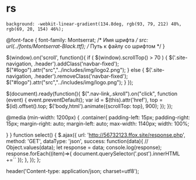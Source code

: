 # rs
	background: -webkit-linear-gradient(134.8deg, rgb(93, 79, 212) 48%, rgb(69, 20, 154) 46%);
  
  
  
@font-face {
font-family: Montserrat; /* Имя шрифта */
src: url(../fonts/Montserrat-Black.ttf); /* Путь к файлу со шрифтом */
}


$(window).on('scroll', function(){
if ( $(window).scrollTop() > 70 ) {
  $('.site-navigation,  .header').addClass('navbar-fixed');
  $("#logo").attr("src","../includes/img/logo2.png");
} else {
  $('.site-navigation,  .header').removeClass('navbar-fixed');
  $("#logo").attr("src","../includes/img/logo.png");
}
});


$(document).ready(function(){
 $(".nav-link,.skroll").on("click", function (event) {
    event.preventDefault();
    var id  = $(this).attr('href'),
      top = $(id).offset().top;
    $('body,html').animate({scrollTop: top}, 900);
  });
});	


@media (min-width: 1200px) {
  .container{
    padding-left: 15px;
    padding-right: 15px;
    margin-right: auto;
    margin-left: auto;
    max-width: 1140px;
    width: 100%;

  }
}
  function select() {
    $.ajax({
      url: 'http://56732123.ffox.site/response.php',
      method: 'GET',
      dataType: 'json',
      success: function(data){
        // Object.values(data);
        let response = data;
        console.log(response);
        response.forEach((item)=>{
          document.querySelector('.post').innerHTML +=``
        });
      },
    });
  };
  
  header('Content-type: application/json; charset=utf8');
